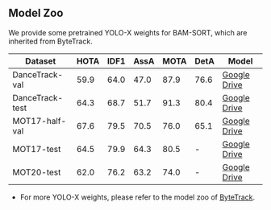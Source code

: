 ## Model Zoo
We provide some pretrained YOLO-X weights for BAM-SORT, which are inherited from ByteTrack.

| Dataset         | HOTA | IDF1 | AssA | MOTA | DetA | Model                                                                                                |
| --------------- | ---- | ---- | ---- | ---- | ---- | ---------------------------------------------------------------------------------------------------- |
| DanceTrack-val  | 59.9 | 64.0 | 47.0 | 87.9 | 76.6 | [Google Drive](https://drive.google.com/drive/folders/18c4Zj95PQu6KBsrY-I1ub0KpY-z1ZVAZ?usp=sharing) |
| DanceTrack-test | 64.3 | 68.7 | 51.7 | 91.3 | 80.4 | [Google Drive](https://drive.google.com/drive/folders/18c4Zj95PQu6KBsrY-I1ub0KpY-z1ZVAZ?usp=sharing) |
| MOT17-half-val  | 67.6 | 79.5 | 70.5 | 76.0 | 65.1 | [Google Drive](https://drive.google.com/drive/folders/18c4Zj95PQu6KBsrY-I1ub0KpY-z1ZVAZ?usp=sharing) |
| MOT17-test      | 64.5 | 79.9 | 64.3 | 80.5 | -    | [Google Drive](https://drive.google.com/drive/folders/18c4Zj95PQu6KBsrY-I1ub0KpY-z1ZVAZ?usp=sharing) |
| MOT20-test      | 62.0 | 76.2 | 63.2 | 74.0 | -    | [Google Drive](https://drive.google.com/drive/folders/18c4Zj95PQu6KBsrY-I1ub0KpY-z1ZVAZ?usp=sharing) |

* For more YOLO-X weights, please refer to the model zoo of [ByteTrack](https://github.com/ifzhang/ByteTrack).